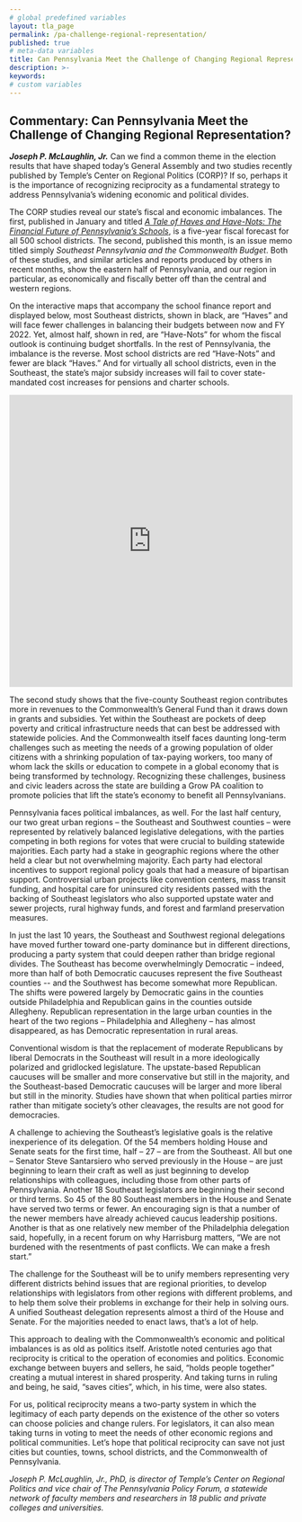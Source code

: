 ```yaml
---
# global predefined variables
layout: tla_page
permalink: /pa-challenge-regional-representation/
published: true
# meta-data variables
title: Can Pennsylvania Meet the Challenge of Changing Regional Representation?
description: >-
keywords:
# custom variables
---
```

## Commentary: Can Pennsylvania Meet the Challenge of Changing Regional Representation?

**_Joseph P. McLaughlin, Jr._**
Can we find a common theme in the election results that have shaped today’s General Assembly and two studies recently published by Temple’s Center on Regional Politics (CORP)? If so, perhaps it is the importance of recognizing reciprocity as a fundamental strategy to address Pennsylvania’s widening economic and political divides.

The CORP studies reveal our state’s fiscal and economic imbalances. The first, published in January and titled [_A Tale of Haves and Have-Nots: The Financial Future of Pennsylvania’s Schools_](http://www.cla.temple.edu/center-on-regional-politics/pa-school-districts-financial-future-2019/), is a five-year fiscal forecast for all 500 school districts. The second, published this month, is an issue memo titled simply _Southeast Pennsylvania and the Commonwealth Budget_. Both of these studies, and similar articles and reports produced by others in recent months, show the eastern half of Pennsylvania, and our region in particular, as economically and fiscally better off than the central and western regions.  

On the interactive maps that accompany the school finance report and displayed below, most Southeast districts, shown in black, are “Haves” and will face fewer challenges in balancing their budgets between now and FY 2022.  Yet, almost half, shown in red, are “Have-Nots” for whom the fiscal outlook is continuing budget shortfalls. In the rest of Pennsylvania, the imbalance is the reverse. Most school districts are red “Have-Nots” and fewer are black “Haves.” And for virtually all school districts, even in the Southeast, the state’s major subsidy increases will fail to cover state-mandated cost increases for pensions and charter schools.

<iframe width="100%" height="520" frameborder="0" src="https://mjather.carto.com/builder/c65fe742-52e9-482c-af64-4bd3bf9a22c8/embed" allowfullscreen webkitallowfullscreen mozallowfullscreen oallowfullscreen msallowfullscreen></iframe>

The second study shows that the five-county Southeast region contributes more in revenues to the Commonwealth’s General Fund than it draws down in grants and subsidies. Yet within the Southeast are pockets of deep poverty and critical infrastructure needs that can best be addressed with statewide policies. And the Commonwealth itself faces daunting long-term challenges such as meeting the needs of a growing population of older citizens with a shrinking population of tax-paying workers, too many of whom lack the skills or education to compete in a global economy that is being transformed by technology. Recognizing these challenges, business and civic leaders across the state are building a Grow PA coalition to promote policies that lift the state’s economy to benefit all Pennsylvanians.  

Pennsylvania faces political imbalances, as well. For the last half century, our two great urban regions – the Southeast and Southwest counties – were represented by relatively balanced legislative delegations, with the parties competing in both regions for votes that were crucial to building statewide majorities. Each party had a stake in geographic regions where the other held a clear but not overwhelming majority. Each party had electoral incentives to support regional policy goals that had a measure of bipartisan support.  Controversial urban projects like convention centers, mass transit funding, and hospital care for uninsured city residents passed with the backing of Southeast legislators who also supported upstate water and sewer projects, rural highway funds, and forest and farmland preservation measures.

In just the last 10 years, the Southeast and Southwest regional delegations have moved further toward one-party dominance but in different directions, producing a party system that could deepen rather than bridge regional divides. The Southeast has become overwhelmingly Democratic – indeed, more than half of both Democratic caucuses represent the five Southeast counties -- and the Southwest has become somewhat more Republican. The shifts were powered largely by Democratic gains in the counties outside Philadelphia and Republican gains in the counties outside Allegheny. Republican representation in the large urban counties in the heart of the two regions – Philadelphia and Allegheny – has almost disappeared, as has Democratic representation in rural areas.

<script id="infogram_0_190a83c8-f559-4a8a-b1e5-9af39f511f9f" title="SE and SW 2" src="https://e.infogram.com/js/dist/embed.js?4YE" type="text/javascript"></script>

<script id="infogram_0_190a83c8-f559-4a8a-b1e5-9af39f511f9f" title="SE and SW 2" src="https://e.infogram.com/js/dist/embed.js?4YE" type="text/javascript"></script>

Conventional wisdom is that the replacement of moderate Republicans by liberal Democrats in the Southeast will result in a more ideologically polarized and gridlocked legislature. The upstate-based Republican caucuses will be smaller and more conservative but still in the majority, and the Southeast-based Democratic caucuses will be larger and more liberal but still in the minority. Studies have shown that when political parties mirror rather than mitigate society’s other cleavages, the results are not good for democracies.

A challenge to achieving the Southeast’s legislative goals is the relative inexperience of its delegation. Of the 54 members holding House and Senate seats for the first time, half – 27 – are from the Southeast. All but one – Senator Steve Santarsiero who served previously in the House – are just beginning to learn their craft as well as just beginning to develop relationships with colleagues, including those from other parts of Pennsylvania. Another 18 Southeast legislators are beginning their second or third terms. So 45 of the 80 Southeast members in the House and Senate have served two terms or fewer. An encouraging sign is that a number of the newer members have already achieved caucus leadership positions. Another is that as one relatively new member of the Philadelphia delegation said, hopefully, in a recent forum on why Harrisburg matters, “We are not burdened with the resentments of past conflicts. We can make a fresh start.”

The challenge for the Southeast will be to unify members representing very different districts behind issues that are regional priorities, to develop relationships with legislators from other regions with different problems, and to help them solve their problems in exchange for their help in solving ours. A unified Southeast delegation represents almost a third of the House and Senate. For the majorities needed to enact laws, that’s a lot of help.

This approach to dealing with the Commonwealth’s economic and political imbalances is as old as politics itself. Aristotle noted centuries ago that reciprocity is critical to the operation of economies and politics. Economic exchange between buyers and sellers, he said, “holds people together” creating a mutual interest in shared prosperity. And taking turns in ruling and being, he said, “saves cities”, which, in his time, were also states. 

For us, political reciprocity means a two-party system in which the legitimacy of each party depends on the existence of the other so voters can choose policies and change rulers. For legislators, it can also mean taking turns in voting to meet the needs of other economic regions and political communities. Let’s hope that political reciprocity can save not just cities but counties, towns, school districts, and the Commonwealth of Pennsylvania.

_Joseph P. McLaughlin, Jr., PhD, is director of Temple’s Center on Regional Politics and vice chair of The Pennsylvania Policy Forum, a statewide network of faculty members and researchers in 18 public and private colleges and universities._
